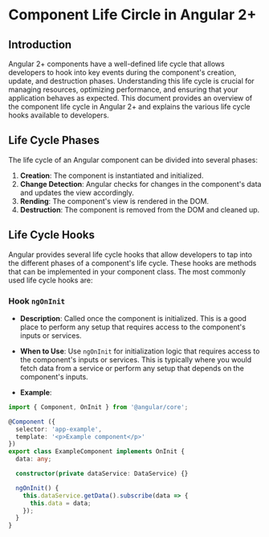 # Component Life Circle in Angular 2+

## Introduction

Angular 2+ components have a well-defined life cycle that allows developers to hook into key events during the component's creation, update, and destruction phases. Understanding this life cycle is crucial for managing resources, optimizing performance, and ensuring that your application behaves as expected.
This document provides an overview of the component life cycle in Angular 2+ and explains the various life cycle hooks available to developers.

## Life Cycle Phases

The life cycle of an Angular component can be divided into several phases:

1. **Creation**: The component is instantiated and initialized.
2. **Change Detection**: Angular checks for changes in the component's data and updates the view accordingly.
3. **Rending**: The component's view is rendered in the DOM.
4. **Destruction**: The component is removed from the DOM and cleaned up.

## Life Cycle Hooks

Angular provides several life cycle hooks that allow developers to tap into the different phases of a component's life cycle. These hooks are methods that can be implemented in your component class. The most commonly used life cycle hooks are:

### Hook `ngOnInit`

- **Description**: Called once the component is initialized. This is a good place to perform any setup that requires access to the component's inputs or services.
- **When to Use**: Use `ngOnInit` for initialization logic that requires access to the component's inputs or services. This is typically where you would fetch data from a service or perform any setup that depends on the component's inputs.

- **Example**:

```typescript
import { Component, OnInit } from '@angular/core';

@Component ({
  selector: 'app-example',
  template: '<p>Example component</p>'
})
export class ExampleComponent implements OnInit {
  data: any;

  constructor(private dataService: DataService) {}

  ngOnInit() {
    this.dataService.getData().subscribe(data => {
      this.data = data;
    });
  }
}
```
